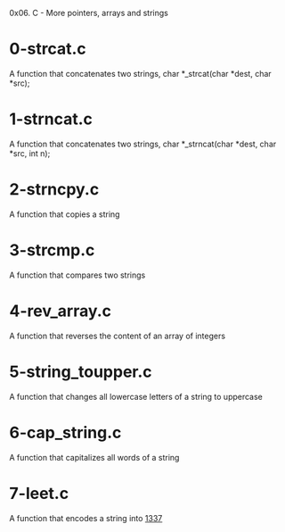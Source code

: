 0x06. C - More pointers, arrays and strings

# 0-strcat.c
A function that concatenates two strings, char *_strcat(char *dest, char *src);

# 1-strncat.c
A function that concatenates two strings, char *_strncat(char *dest, char *src, int n);

# 2-strncpy.c
A function that copies a string

# 3-strcmp.c
A function that compares two strings

# 4-rev_array.c
A function that reverses the content of an array of integers

# 5-string_toupper.c
A function that changes all lowercase letters of a string to uppercase

# 6-cap_string.c
A function that capitalizes all words of a string

# 7-leet.c
A function that encodes a string into [1337](https://intranet.alxswe.com/rltoken/9v9KfpvWnL0GoMu5mozbug)
